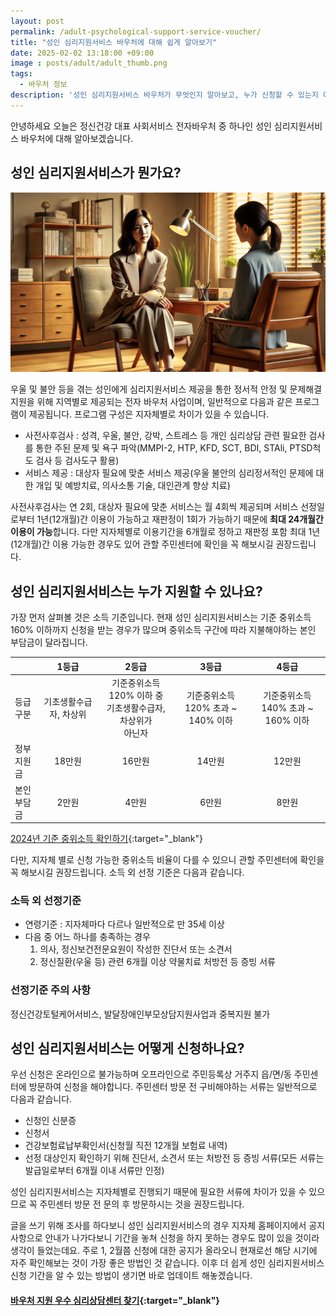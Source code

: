 ```yaml
---
layout: post
permalink: /adult-psychological-support-service-voucher/
title: "성인 심리지원서비스 바우처에 대해 쉽게 알아보기"
date: 2025-02-02 13:18:00 +09:00
image : posts/adult/adult_thumb.png
tags:
  - 바우처 정보
description: '성인 심리지원서비스 바우처가 무엇인지 알아보고, 누가 신청할 수 있는지 어떤 혜택이 있는지 살펴보겠습니다.'
---
```


안녕하세요 오늘은 정신건강 대표 사회서비스 전자바우처 중 하나인 성인 심리지원서비스 바우처에 대해 알아보겠습니다.<br>

## 성인 심리지원서비스가 뭔가요?

![심리상담을 받고 있는 성인](/images/posts/adult/adult_receiving_psychological_counseling.webp)

우울 및 불안 등을 겪는 성인에게 심리지원서비스 제공을 통한 정서적 안정 및 문제해결 지원을 위해 지역별로 제공되는 전자 바우처 사업이며, 일반적으로 다음과 같은 프로그램이 제공됩니다. 프로그램 구성은 지자체별로 차이가 있을 수 있습니다.

- 사전사후검사 : 성격, 우울, 불안, 강박, 스트레스 등 개인 심리상담 관련 필요한 검사를 통한 주된 문제 및 욕구 파악(MMPI-2, HTP, KFD, SCT, BDI, STAli, PTSD척도 검사 등 검사도구 활용)
- 서비스 제공 : 대상자 필요에 맞춘 서비스 제공(우울 불안의 심리정서적인 문제에 대한 개입 및 예방치료, 의사소통 기술, 대인관계 향상 치료)

사전사후검사는 연 2회, 대상자 필요에 맞춘 서비스는  월 4회씩 제공되며 서비스 선정일로부터 1년(12개월)간 이용이 가능하고 재판정이 1회가 가능하기 때문에 **최대 24개월간 이용이 가능**합니다. 다만 지자체별로 이용기간을 6개월로 정하고 재판정 포함 최대 1년(12개월)간 이용 가능한 경우도 있어 관할 주민센터에 확인을 꼭 해보시길 권장드립니다.

## 성인 심리지원서비스는 누가 지원할 수 있나요?

가장 먼저 살펴볼 것은 소득 기준입니다. 현재 성인 심리지원서비스는 기준 중위소득 160% 이하까지 신청을 받는 경우가 많으며 중위소득 구간에 따라 지불해야하는 본인 부담금이 달라집니다.

|              | 1등급          | 2등급                                                 | 3등급                            | 4등급                            |
|:------------ |:------------:|:---------------------------------------------------:|:------------------------------:|:------------------------------:|
| 등급 <br />구분  | 기초생활수급자, 차상위 | 기준중위소득 <br />120% 이하 중<br />기초생활수급자, 차상위가 <br />아닌자 | 기준중위소득 <br />120% 초과 ~ 140% 이하 | 기준중위소득 <br />140% 초과 ~ 160% 이하 |
| 정부 <br />지원금 | 18만원         | 16만원                                                | 14만원                           | 12만원                           |
| 본인 <br />부담금 | 2만원          | 4만원                                                 | 6만원                            | 8만원                            |

[2024년 기준 중위소득 확인하기](https://www.changwon.go.kr/youth/05085/05245.web){:target="_blank"}

다만, 지자체 별로 신청 가능한 중위소득 비율이 다를 수 있으니 관할 주민센터에 확인을 꼭 해보시길 권장드립니다. 소득 외 선정 기준은 다음과 같습니다.

### 소득 외 선정기준

- 연령기준 : 지자체마다 다르나 일반적으로 만 35세 이상
- 다음 중 어느 하나를 충족하는 경우
  1. 의사, 정신보건전문요원이 작성한 진단서 또는 소견서
  2. 정신질환(우울 등) 관련 6개월 이상 약물치료 처방전 등 증빙 서류

### 선정기준 주의 사항

정신건강토털케어서비스, 발달장애인부모상담지원사업과 중복지원 불가

## 성인 심리지원서비스는 어떻게 신청하나요?

우선 신청은 온라인으로 불가능하며 오프라인으로 주민등록상 거주지 읍/면/동 주민센터에 방문하여 신청을 해야합니다. 주민센터 방문 전 구비해야하는 서류는 일반적으로 다음과 같습니다.

- 신청인 신분증
- 신청서
- 건강보험료납부확인서(신청월 직전 12개월 보험료 내역)
- 선정 대상인지 확인하기 위해 진단서, 소견서 또는 처방전 등 증빙 서류(모든 서류는 발급일로부터 6개월 이내 서류만 인정)

성인 심리지원서비스는 지자체별로 진행되기 때문에 필요한 서류에 차이가 있을 수 있으므로 꼭 주민센터 방문 전 문의 후 방문하시는 것을 권장드립니다.

글을 쓰기 위해 조사를 하다보니 성인 심리지원서비스의 경우 지자체 홈페이지에서 공지사항으로 안내가 나가다보니 기간을 놓쳐 신청을 하지 못하는 경우도 많이 있을 것이라 생각이 들었는데요. 주로 1, 2월쯤 신청에 대한 공지가 올라오니 현재로선 해당 시기에 자주 확인해보는 것이 가장 좋은 방법인 것 같습니다. 이후 더 쉽게 성인 심리지원서비스 신청 기간을 알 수 있는 방법이 생기면 바로 업데이트 해놓겠습니다.

#### [바우처 지원 우수 심리상담센터 찾기](https://bluecheese.kr/?utm_source=blog&utm_medium=social&utm_campaign=bluecheese_blog&utm_content=adult_psychological_voucher){:target="_blank"}
